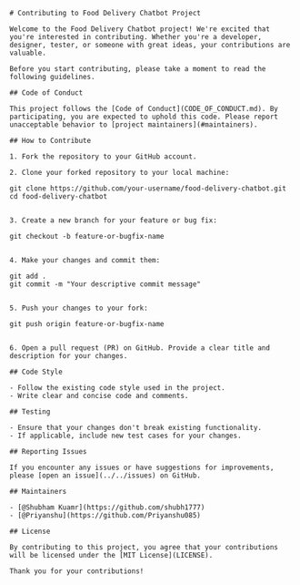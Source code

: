 ```
# Contributing to Food Delivery Chatbot Project

Welcome to the Food Delivery Chatbot project! We're excited that you're interested in contributing. Whether you're a developer, designer, tester, or someone with great ideas, your contributions are valuable.

Before you start contributing, please take a moment to read the following guidelines.

## Code of Conduct

This project follows the [Code of Conduct](CODE_OF_CONDUCT.md). By participating, you are expected to uphold this code. Please report unacceptable behavior to [project maintainers](#maintainers).

## How to Contribute

1. Fork the repository to your GitHub account.

2. Clone your forked repository to your local machine:

  ```
    git clone https://github.com/your-username/food-delivery-chatbot.git
    cd food-delivery-chatbot
  ```

3. Create a new branch for your feature or bug fix:

  ```
    git checkout -b feature-or-bugfix-name
  ```

4. Make your changes and commit them:

  ```
    git add .
    git commit -m "Your descriptive commit message"
  ```

5. Push your changes to your fork:

  ```
    git push origin feature-or-bugfix-name
  ```

6. Open a pull request (PR) on GitHub. Provide a clear title and description for your changes.

## Code Style

- Follow the existing code style used in the project.
- Write clear and concise code and comments.

## Testing

- Ensure that your changes don't break existing functionality.
- If applicable, include new test cases for your changes.

## Reporting Issues

If you encounter any issues or have suggestions for improvements, please [open an issue](../../issues) on GitHub.

## Maintainers

- [@Shubham Kuamr](https://github.com/shubh1777)
- [@Priyanshu](https://github.com/Priyanshu085)

## License

By contributing to this project, you agree that your contributions will be licensed under the [MIT License](LICENSE).

Thank you for your contributions!

